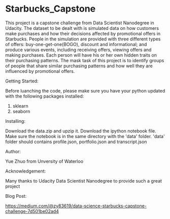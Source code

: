 # Starbucks_Capstone

This project is a capstone challenge from Data Scientist Nanodegree in Udacity. The dataset to be dealt with is simulated data on how customers make purchases and how their decisions affected by promotional offers in Starbucks. People in the simulation are provided with three different types of offers: buy-one-get-one(BOGO), discount and informational; and produce various events, including receiving offers, viewing offers and making purchases. Each person will have his or her own hidden traits on their purchasing patterns. The mask task of this project is to identify groups of people that share similar purchasing patterns and how well they are influenced by promotional offers.

Getting Started: 

Before luanching the code, please make sure you have your python updated with the following packages installed:
  1. sklearn
  2. seaborn
  
Installing:

Download the data.zip and upzip it. Download the ipython notebook file. Make sure the notebook is in the same directory with the 'data' folder. 'data' folder should contains profile.json, portfolio.json and transcript.json

Author:

Yue Zhuo from Unversity of Waterloo

Acknowledgement:

Many thanks to Udacity Data Scientist Nanodegree to provide such a great project

Blog Post:

https://medium.com/@zy83619/data-science-starbucks-capstone-challenge-7d501be02ad4
